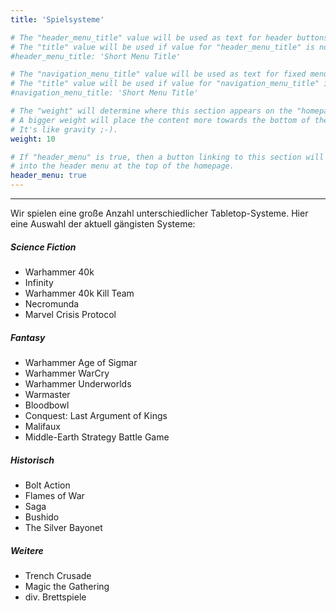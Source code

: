 ```yaml
---
title: 'Spielsysteme'

# The "header_menu_title" value will be used as text for header buttons.
# The "title" value will be used if value for "header_menu_title" is not provided.
#header_menu_title: 'Short Menu Title'

# The "navigation_menu_title" value will be used as text for fixed menu items.
# The "title" value will be used if value for "navigation_menu_title" is not provided.
#navigation_menu_title: 'Short Menu Title'

# The "weight" will determine where this section appears on the "homepage".
# A bigger weight will place the content more towards the bottom of the page.
# It's like gravity ;-).
weight: 10

# If "header_menu" is true, then a button linking to this section will be placed
# into the header menu at the top of the homepage.
header_menu: true
---
```

----

Wir spielen eine große Anzahl unterschiedlicher Tabletop-Systeme. Hier eine Auswahl der aktuell gängisten Systeme:

##### Science Fiction

- Warhammer 40k
- Infinity
- Warhammer 40k Kill Team
- Necromunda
- Marvel Crisis Protocol

##### Fantasy

- Warhammer Age of Sigmar
- Warhammer WarCry
- Warhammer Underworlds
- Warmaster
- Bloodbowl
- Conquest: Last Argument of Kings
- Malifaux
- Middle-Earth Strategy Battle Game

##### Historisch

- Bolt Action
- Flames of War
- Saga
- Bushido
- The Silver Bayonet

##### Weitere

- Trench Crusade
- Magic the Gathering
- div. Brettspiele